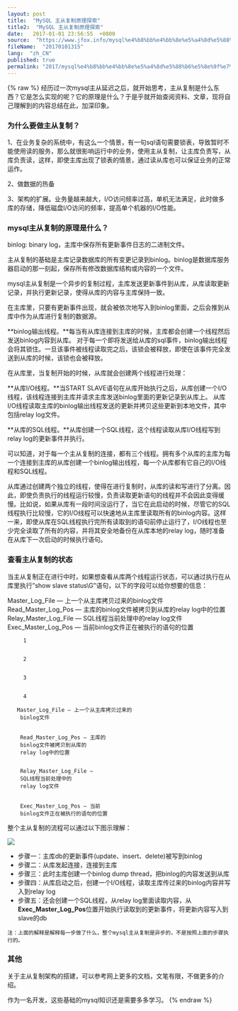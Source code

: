 ```yaml
---
layout: post
title:  "MySQL 主从复制原理探索"
title2:  "MySQL 主从复制原理探索"
date:   2017-01-01 23:56:55  +0800
source:  "https://www.jfox.info/mysql%e4%b8%bb%e4%bb%8e%e5%a4%8d%e5%88%b6%e5%8e%9f%e7%90%86%e6%8e%a2%e7%b4%a2.html"
fileName:  "20170101315"
lang:  "zh_CN"
published: true
permalink: "2017/mysql%e4%b8%bb%e4%bb%8e%e5%a4%8d%e5%88%b6%e5%8e%9f%e7%90%86%e6%8e%a2%e7%b4%a2.html"
---
```

{% raw %}
经历过一次mysql主从延迟之后，就开始思考，主从复制是什么东西？它是怎么实现的呢？它的原理是什么？于是乎就开始查阅资料、文章，现将自己理解到的内容总结在此，加深印象。

### 为什么要做主从复制？

1、在业务复杂的系统中，有这么一个情景，有一句sql语句需要锁表，导致暂时不能使用读的服务，那么就很影响运行中的业务，使用主从复制，让主库负责写，从库负责读，这样，即使主库出现了锁表的情景，通过读从库也可以保证业务的正常运作。

2、做数据的热备

3、架构的扩展。业务量越来越大，I/O访问频率过高，单机无法满足，此时做多库的存储，降低磁盘I/O访问的频率，提高单个机器的I/O性能。

### mysql主从复制的原理是什么？

binlog: binary log，主库中保存所有更新事件日志的二进制文件。

主从复制的基础是主库记录数据库的所有变更记录到binlog。binlog是数据库服务器启动的那一刻起，保存所有修改数据库结构或内容的一个文件。

mysql主从复制是一个异步的复制过程，主库发送更新事件到从库，从库读取更新记录，并执行更新记录，使得从库的内容与主库保持一致。

在主库里，只要有更新事件出现，就会被依次地写入到binlog里面，之后会推到从库中作为从库进行复制的数据源。

**binlog输出线程。**每当有从库连接到主库的时候，主库都会创建一个线程然后发送binlog内容到从库。 对于每一个即将发送给从库的sql事件，binlog输出线程会将其锁住。一旦该事件被线程读取完之后，该锁会被释放，即使在该事件完全发送到从库的时候，该锁也会被释放。

在从库里，当复制开始的时候，从库就会创建两个线程进行处理：

**从库I/O线程。**当START SLAVE语句在从库开始执行之后，从库创建一个I/O线程，该线程连接到主库并请求主库发送binlog里面的更新记录到从库上。 从库I/O线程读取主库的binlog输出线程发送的更新并拷贝这些更新到本地文件，其中包括relay log文件。

**从库的SQL线程。**从库创建一个SQL线程，这个线程读取从库I/O线程写到relay log的更新事件并执行。

可以知道，对于每一个主从复制的连接，都有三个线程。拥有多个从库的主库为每一个连接到主库的从库创建一个binlog输出线程，每一个从库都有它自己的I/O线程和SQL线程。

从库通过创建两个独立的线程，使得在进行复制时，从库的读和写进行了分离。因此，即使负责执行的线程运行较慢，负责读取更新语句的线程并不会因此变得缓慢。比如说，如果从库有一段时间没运行了，当它在此启动的时候，尽管它的SQL线程执行比较慢，它的I/O线程可以快速地从主库里读取所有的binlog内容。这样一来，即使从库在SQL线程执行完所有读取到的语句前停止运行了，I/O线程也至少完全读取了所有的内容，并将其安全地备份在从库本地的relay log，随时准备在从库下一次启动的时候执行语句。

### 查看主从复制的状态

当主从复制正在进行中时，如果想查看从库两个线程运行状态，可以通过执行在从库里执行”show slave status\G”语句，以下的字段可以给你想要的信息：
 
   
  
  
Master_Log_File — 上一个从主库拷贝过来的binlog文件
Read_Master_Log_Pos — 主库的binlog文件被拷贝到从库的relay log中的位置
Relay_Master_Log_File — SQL线程当前处理中的relay log文件
Exec_Master_Log_Pos — 当前binlog文件正在被执行的语句的位置 
  
  
   
       
       
         1 
        
       
         2 
        
       
         3 
        
       
         4 
        
       Master_Log_File — 上一个从主库拷贝过来的 
        binlog文件 
        
        
        Read_Master_Log_Pos — 主库的 
        binlog文件被拷贝到从库的 
        relay log中的位置 
        
        
        Relay_Master_Log_File —  
        SQL线程当前处理中的 
        relay log文件 
        
        
        Exec_Master_Log_Pos — 当前 
        binlog文件正在被执行的语句的位置 
        
      
整个主从复制的流程可以通过以下图示理解：

![](cf8bc7c.png)

- 步骤一：主库db的更新事件(update、insert、delete)被写到binlog
- 步骤二：从库发起连接，连接到主库
- 步骤三：此时主库创建一个binlog dump thread，把binlog的内容发送到从库
- 步骤四：从库启动之后，创建一个I/O线程，读取主库传过来的binlog内容并写入到relay log
- 步骤五：还会创建一个SQL线程，从relay log里面读取内容，从**Exec_Master_Log_Pos**位置开始执行读取到的更新事件，将更新内容写入到slave的db

`注：上面的解释是解释每一步做了什么，整个mysql主从复制是异步的，不是按照上面的步骤执行的。 `

### 其他

关于主从复制架构的搭建，可以参考网上更多的文档，文笔有限，不做更多的介绍。

作为一名开发，这些基础的mysql知识还是需要多多学习。
{% endraw %}